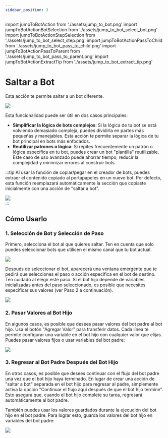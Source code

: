 ```yaml
---
sidebar_position: 3
---
```


import jumpToBotAction from './assets/jump_to_bot.png'
import jumpToBotActionBotSelection from './assets/jump_to_bot_select_bot.png'
import jumpToBotActionStepSelection from './assets/jump_to_bot_select_step.png'
import jumpToBotActionPassToChild from './assets/jump_to_bot_pass_to_child.png'
import jumpToBotActionPassToParent from './assets/jump_to_bot_pass_to_parent.png'
import jumpToBotActionExtractTip from './assets/jump_to_bot_extract_tip.png'

# Saltar a Bot

Esta acción te permite saltar a un bot diferente.

<img src={jumpToBotAction} width={180} />

Esta funcionalidad puede ser útil en dos casos principales:

- **Simplificar la lógica de bots complejos**: Si la lógica de tu bot se está volviendo demasiado compleja, puedes dividirla en partes más pequeñas y manejables. Esta acción te permite separar la lógica de tu bot principal en bots más enfocados.
- **Reutilizar patrones o lógica**: Si repites frecuentemente un patrón o lógica específica en tu bot, puedes crear un bot "plantilla" reutilizable. Este caso de uso avanzado puede ahorrar tiempo, reducir la complejidad y minimizar errores al construir bots.

:::tip
Al usar la función de copiar/pegar en el creador de bots, puedes extraer el contenido copiado al portapapeles en un nuevo bot. Por defecto, esta función reemplazará automáticamente la sección que copiaste inicialmente con una acción de "saltar a bot".

<div class="text--center">
    <img src={jumpToBotActionExtractTip} width={500} />
</div>
:::

## Cómo Usarlo

### 1. Selección de Bot y Selección de Paso

Primero, selecciona el bot al que quieres saltar. Ten en cuenta que solo puedes seleccionar bots que utilicen el mismo canal que tu bot actual.

<div class="text--center">
    <img src={jumpToBotActionBotSelection} width={500} />
</div>

Después de seleccionar el bot, aparecerá una ventana emergente que te pedirá que selecciones el paso o acción específica en el bot de destino. Ten cuidado al elegir este paso. Si el bot hijo depende de variables inicializadas antes del paso seleccionado, es posible que necesites especificar sus valores (ver Paso 2 a continuación).

<div class="text--center">
    <img src={jumpToBotActionStepSelection} width={500} />
</div>

### 2. Pasar Valores al Bot Hijo

En algunos casos, es posible que desees pasar valores del bot padre al bot hijo. Usa el botón "Agregar Valor" para transferir datos. Cada línea te permite configurar una variable en el bot hijo con cualquier valor que elijas. Puedes pasar valores fijos o usar variables del bot padre:

<div class="text--center">
    <img src={jumpToBotActionPassToChild} width={500} />
</div>

### 3. Regresar al Bot Padre Después del Bot Hijo

En otros casos, es posible que desees continuar con el flujo del bot padre una vez que el bot hijo haya terminado. En lugar de crear una acción de "saltar a bot" separada en el bot hijo para regresar al padre, simplemente activa la opción "Continuar el flujo aquí después de que el bot hijo termine". Esto asegura que, cuando el bot hijo complete su tarea, regresará automáticamente al bot padre.

También puedes usar los valores guardados durante la ejecución del bot hijo en el bot padre. Para lograr esto, guarda los valores del bot hijo en variables del bot padre:

<div class="text--center">
    <img src={jumpToBotActionPassToParent} width={500} />
</div>
